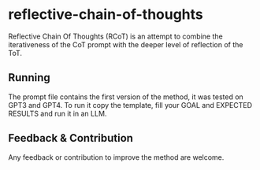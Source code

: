 # reflective-chain-of-thoughts
Reflective Chain Of Thoughts (RCoT) is an attempt to combine the iterativeness of the CoT prompt with the deeper level of reflection of the ToT.

## Running
The prompt file contains the first version of the method, it was tested on GPT3 and GPT4. To run it copy the template, fill your GOAL and EXPECTED RESULTS and run it in an LLM.

## Feedback & Contribution
Any feedback or contribution to improve the method are welcome.
